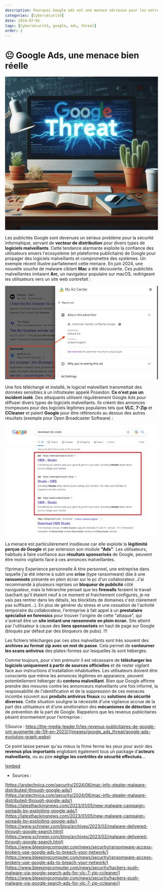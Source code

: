 ```yaml
---
description: Pourquoi Google ads est une menace sérieuse pour les entreprises et les particuliers.
categories: [Cybersécurité]
date: 2024-07-01
tags: [Cybersécurité, google, ads, threat]
order: 2
---
```


# 😐 Google Ads, une menace bien réelle

![](images/google_ads_threat/google-ads.webp)

Les publicités Google sont devenues un sérieux problème pour la sécurité informatique, servant de **vecteur de distribution** pour divers types de **logiciels malveillants**.
Cette tendance alarmante exploite la confiance des utilisateurs envers l'ecosystème (et plateforme publicitaire) de Google pour propager des logiciels malveillants et
compromettre des systèmes. Un exemple récent illustre parfaitement cette menace. En juin 2024, une nouvelle souche de malware ciblant **Mac** a été découverte.
Ces publicités malveillantes imitaient **Arc**, un navigateur populaire sur macOS, redirigeant les utilisateurs vers un site web contrefait :  

![Source : arstechnica.com](images/google_ads_threat/malicious-google-ad-for-fake-arc-browser.webp)

Une fois téléchargé et installé, le logiciel malveillant transmettait des données sensibles à un infostealer appelé Poseidon.
**Ce n'est pas un incident isolé**. Des attaquants utilisent régulièrement Google Ads pour diffuser divers types de logiciels malveillants.
Ils créent des annonces trompeuses pour des logiciels légitimes populaires tels que **VLC**, **7-Zip** et **CCleaner** et paient **Google** pour être référencés au dessus des autres résultats (exemple pour Open Broadcaster Software) :  

![Source : blog.osarmor.com](images/google_ads_threat/obs-studio-search-results.webp)

La menace est particulièrement insidieuse car elle exploite la **légitimité perçue de Google** et par extension son module **"Ads"**. Les utilisateurs, habitués à faire confiance aux **résultats sponsorisés** de Google, peuvent être moins vigilants face à ces annonces malveillantes. 

!!!primary Experience personnelle
À titre personnel, une entreprise dans laquelle j'ai été interne à subit une **crise** (type ransomware) dûe à une **ransomnote** présente en plein écran sur le pc d'un collaborateur. J'ai recommandé à plusieurs reprises un **bloqueur de publicité** côté naviguateur, mais la hiérarchie pensait que les **firewalls** feraient le travail (sachant qu'il étaient neuf à ce moment et fraichement configurés, je ne vais pas rentrer dans les détails, les blocklists de domaines c'est clairement pas suffisant...). En plus de générer du stress et une cessation de l'activité temporaire du collaborateur, l'entreprise à fait appel à un **prestataire spécialisé en forensics** pour trouver l'origine de cette "attaque", qui s'avèrait être un **site imitant une ransomnote en plein écran**. Site atteint par l'utilisateur à cause des **liens sponsorisés** en haut de page sur Google (bloqués par défaut par des bloqueurs de pubs).
!!!

Les fichiers téléchargés par ces sites malveillants sont très souvent des **archives au format zip avec un mot de passe**. Cela permet de **contourner les scans antivirus** des plates-formes sur lesquelles ils sont hébergés.  

Comme toujours, pour s'em prémunir il est nécessaire de **télécharger les logiciels uniquement à partir de sources officielles** et de rester vigilant face aux instructions d'installation inhabituelles. Les utilisateurs doivent être conscients que même les annonces légitimes en apparance, peuvent potentiellement héberger du **contenu malveillant**. Bien que Google affirme prendre des mesures contre les annonceurs malveillants une fois informé, la responsabilité de l'identification et de la suppression de ces menaces incombe souvent aux **produits antivirus finaux** ou **solutions de sécurité diverses**. Cette situation souligne la nécessité d'une vigilance accrue de la part des utilisateurs et d'une amélioration des **mécanismes de détection** et de prévention de la part de Google. Rappelons que les revenus publicitaires pèsent énormement pour l'entreprise :  

![Source : https://the-media-leader.fr/les-revenus-publicitaires-de-google-ont-augmente-de-59-en-2023/](images/google_ads_threat/google-ads-evolution-graph.webp)

Ce point laisse penser qu'au mieux la firme ferme les yeux pour avoir des **revenus plus importants** englobant également tous un package d'**acteurs malveillants**, ou au pire **néglige les contrôles de sécurité effectués**...  

[!embed](https://youtu.be/c5fAiwVvr6s)

- Sources :

[https://arstechnica.com/security/2024/06/mac-info-stealer-malware-distributed-through-google-ads/](https://arstechnica.com/security/2024/06/mac-info-stealer-malware-distributed-through-google-ads/)  
[https://latesthackingnews.com/2023/01/05/new-malware-campaign-spreads-by-exploiting-google-ads/](https://latesthackingnews.com/2023/01/05/new-malware-campaign-spreads-by-exploiting-google-ads/)  
[https://www.schneier.com/blog/archives/2023/02/malware-delivered-through-google-search.html](https://www.schneier.com/blog/archives/2023/02/malware-delivered-through-google-search.html)  
[https://www.bleepingcomputer.com/news/security/ransomware-access-brokers-use-google-ads-to-breach-your-network/](https://www.bleepingcomputer.com/news/security/ransomware-access-brokers-use-google-ads-to-breach-your-network/)  
[https://www.bleepingcomputer.com/news/security/hackers-push-malware-via-google-search-ads-for-vlc-7-zip-ccleaner/](https://www.bleepingcomputer.com/news/security/hackers-push-malware-via-google-search-ads-for-vlc-7-zip-ccleaner/)  